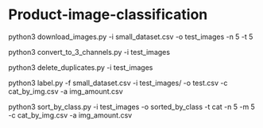 # Product-image-classification

python3 download_images.py -i small_dataset.csv -o test_images -n 5 -t 5

python3 convert_to_3_channels.py -i test_images

python3 delete_duplicates.py -i test_images

python3 label.py -f small_dataset.csv -i test_images/ -o test.csv -c cat_by_img.csv -a img_amount.csv

python3 sort_by_class.py -i test_images -o sorted_by_class -t cat -n 5 -m 5 -c cat_by_img.csv -a img_amount.csv 
